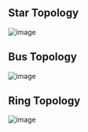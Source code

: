 ## Star Topology
![image](https://user-images.githubusercontent.com/62440699/131259399-ec607dd4-9271-4cb2-b1cc-223060757d31.png)
## Bus Topology
![image](https://user-images.githubusercontent.com/62440699/131259610-ded208a6-0331-41f3-8007-4d788a7f751d.png)
## Ring Topology
![image](https://user-images.githubusercontent.com/62440699/131260338-1acfb374-bfe4-4afe-87a4-e93b24dae0f2.png)


